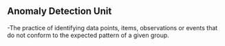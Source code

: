 ## Anomaly Detection Unit
-The practice of identifying data points, items, observations or events that do not conform to the expected pattern of a given group.